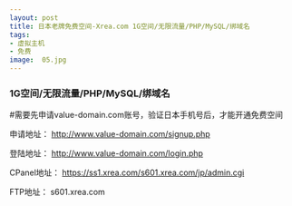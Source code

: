 ```yaml
---
layout: post
title: 日本老牌免费空间-Xrea.com 1G空间/无限流量/PHP/MySQL/绑域名
tags:
- 虚拟主机
- 免费
image:  05.jpg
---
```


### 1G空间/无限流量/PHP/MySQL/绑域名

#需要先申请value-domain.com账号，验证日本手机号后，才能开通免费空间

申请地址：
http://www.value-domain.com/signup.php

登陆地址：
http://www.value-domain.com/login.php

CPanel地址：
https://ss1.xrea.com/s601.xrea.com/jp/admin.cgi

FTP地址：
s601.xrea.com